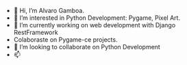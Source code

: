 - 👋 Hi, I’m Alvaro Gamboa.
- 👀 I’m interested in Python Development: Pygame, Pixel Art.
- 🌱 I’m currently working on web development with Django RestFramework
- Colaboraste on Pygame-ce projects.
- 💞️ I’m looking to collaborate on Python Development
- 📫 

<!---
AlvaroGP0327/AlvaroGP0327 is a ✨ special ✨ repository because its `README.md` (this file) appears on your GitHub profile.
You can click the Preview link to take a look at your changes.
--->
